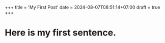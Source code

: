 +++
title = 'My First Post'
date = 2024-08-07T08:51:14+07:00
draft = true
+++

# Here is my first sentence.